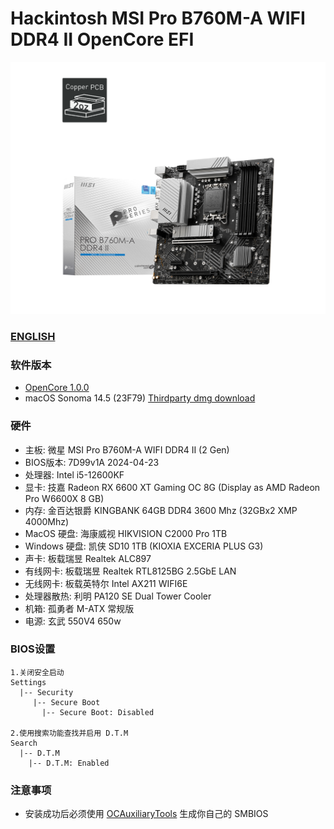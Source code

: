 # Hackintosh MSI Pro B760M-A WIFI DDR4 II OpenCore EFI

![image](Motherbord.png)

### [ENGLISH](README.EN.md)

### 软件版本

- [OpenCore 1.0.0](https://github.com/acidanthera/OpenCorePkg)
- macOS Sonoma 14.5 (23F79) [Thirdparty dmg download](https://hackintosh.club/d/10000080)

### 硬件

- 主板: 微星 MSI Pro B760M-A WIFI DDR4 II (2 Gen)
- BIOS版本: 7D99v1A 2024-04-23
- 处理器: Intel i5-12600KF
- 显卡: 技嘉 Radeon RX 6600 XT Gaming OC 8G (Display as AMD Radeon Pro W6600X 8 GB)
- 内存: 金百达银爵 KINGBANK 64GB DDR4 3600 Mhz (32GBx2 XMP 4000Mhz)
- MacOS 硬盘: 海康威视 HIKVISION C2000 Pro 1TB
- Windows 硬盘: 凯侠 SD10 1TB (KIOXIA EXCERIA PLUS G3)
- 声卡: 板载瑞昱 Realtek ALC897
- 有线网卡: 板载瑞昱 Realtek RTL8125BG 2.5GbE LAN
- 无线网卡: 板载英特尔 Intel AX211 WIFI6E
- 处理器散热: 利明 PA120 SE Dual Tower Cooler
- 机箱:  孤勇者 M-ATX 常规版
- 电源:  玄武 550V4 650w

### BIOS设置

```
1.关闭安全启动
Settings
  |-- Security
     |-- Secure Boot
       |-- Secure Boot: Disabled

2.使用搜索功能查找并启用 D.T.M 
Search
  |-- D.T.M
    |-- D.T.M: Enabled

```

### 注意事项

 - 安装成功后必须使用 [OCAuxiliaryTools](https://github.com/ic005k/OCAuxiliaryTools) 生成你自己的 SMBIOS
